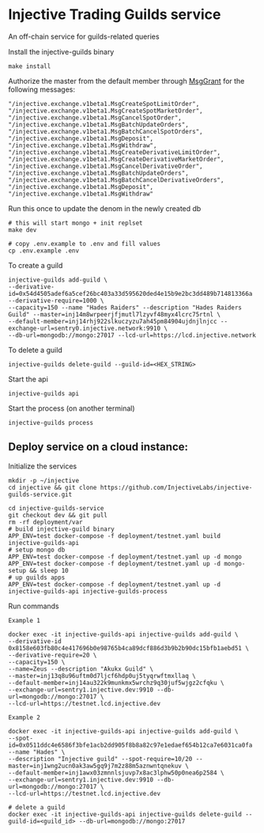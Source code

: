 # Injective Trading Guilds service

An off-chain service for guilds-related queries

Install the injective-guilds binary

```
make install
```

Authorize the master from the default member through [MsgGrant](https://api.injective.exchange/#authz-msggrant) for the following messages:

```
"/injective.exchange.v1beta1.MsgCreateSpotLimitOrder",
"/injective.exchange.v1beta1.MsgCreateSpotMarketOrder",
"/injective.exchange.v1beta1.MsgCancelSpotOrder",
"/injective.exchange.v1beta1.MsgBatchUpdateOrders",
"/injective.exchange.v1beta1.MsgBatchCancelSpotOrders",
"/injective.exchange.v1beta1.MsgDeposit",
"/injective.exchange.v1beta1.MsgWithdraw",
"/injective.exchange.v1beta1.MsgCreateDerivativeLimitOrder",
"/injective.exchange.v1beta1.MsgCreateDerivativeMarketOrder",
"/injective.exchange.v1beta1.MsgCancelDerivativeOrder",
"/injective.exchange.v1beta1.MsgBatchUpdateOrders",
"/injective.exchange.v1beta1.MsgBatchCancelDerivativeOrders",
"/injective.exchange.v1beta1.MsgDeposit",
"/injective.exchange.v1beta1.MsgWithdraw"
```

Run this once to update the denom in the newly created db

```
# this will start mongo + init replset
make dev

# copy .env.example to .env and fill values
cp .env.example .env
```

To create a guild

```
injective-guilds add-guild \
--derivative-id=0x54d4505adef6a5cef26bc403a33d595620ded4e15b9e2bc3dd489b714813366a --derivative-require=1000 \
--capacity=150 --name "Hades Raiders" --description "Hades Raiders Guild" --master=inj14m8wrpeerjfjmutl7lzyvf48myx4lcrc75rtnl \
--default-member=inj14rhj922slkuczyzu7ah45pm84904ujdnjlnjcc --exchange-url=sentry0.injective.network:9910 \
--db-url=mongodb://mongo:27017 --lcd-url=https://lcd.injective.network
```

To delete a guild

```
injective-guilds delete-guild --guild-id=<HEX_STRING>
```

Start the api

```
injective-guilds api
```

Start the process (on another terminal)

```
injective-guilds process
```

## Deploy service on a cloud instance:

Initialize the services

```
mkdir -p ~/injective
cd injective && git clone https://github.com/InjectiveLabs/injective-guilds-service.git

cd injective-guilds-service
git checkout dev && git pull
rm -rf deployment/var
# build injective-guild binary
APP_ENV=test docker-compose -f deployment/testnet.yaml build injective-guilds-api
# setup mongo db
APP_ENV=test docker-compose -f deployment/testnet.yaml up -d mongo
APP_ENV=test docker-compose -f deployment/testnet.yaml up -d mongo-setup && sleep 10
# up guilds apps
APP_ENV=test docker-compose -f deployment/testnet.yaml up -d injective-guilds-api injective-guilds-process
```

Run commands

```
Example 1

docker exec -it injective-guilds-api injective-guilds add-guild \
--derivative-id 0x8158e603fb80c4e417696b0e98765b4ca89dcf886d3b9b2b90dc15bfb1aebd51 \
--derivative-require=20 \
--capacity=150 \
--name=Zeus --description "Akukx Guild" \
--master=inj13q8u96uftm0d7ljcf6hdp0uj5tyqrwftmxllaq \
--default-member=inj14au322k9munkmx5wrchz9q30juf5wjgz2cfqku \
--exchange-url=sentry1.injective.dev:9910 --db-url=mongodb://mongo:27017 \
--lcd-url=https://testnet.lcd.injective.dev

Example 2

docker exec -it injective-guilds-api injective-guilds add-guild \
--spot-id=0x0511ddc4e6586f3bfe1acb2dd905f8b8a82c97e1edaef654b12ca7e6031ca0fa --name "Hades" \
--description "Injective guild" --spot-require=10/20 --master=inj1wng2ucn0ak3aw5gq9j7m2z88m5aznwntqnekuv \
--default-member=inj1awx03zmnnlsjuvp7x8ac3lphw50p0nea6p2584 \
--exchange-url=sentry1.injective.dev:9910 --db-url=mongodb://mongo:27017 \
--lcd-url=https://testnet.lcd.injective.dev

# delete a guild
docker exec -it injective-guilds-api injective-guilds delete-guild --guild-id=<guild_id> --db-url=mongodb://mongo:27017
```

